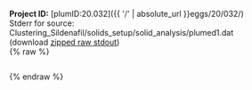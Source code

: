 **Project ID:** [plumID:20.032]({{ '/' | absolute_url }}eggs/20/032/)  
Stderr for source:  Clustering_Sildenafil/solids_setup/solid_analysis/plumed1.dat   
(download [zipped raw stdout](plumed1.dat.plumed_master.stdout.txt.zip))  
{% raw %}
<pre>
</pre>
{% endraw %}
